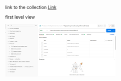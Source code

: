 link to the collection <a href="">Link</a>

<p>first level view</p>
<img src="https://github.com/NikUrs/NikolayUrsalov/blob/main/img/Screenshot_5.png" style="width: 70%;">
